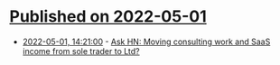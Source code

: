 # [Published on 2022-05-01](index.md)

* [2022-05-01, 14:21:00](https://news.ycombinator.com/item?id=31225212) - [Ask HN: Moving consulting work and SaaS income from sole trader to Ltd?](https://news.ycombinator.com/item?id=31225212)
